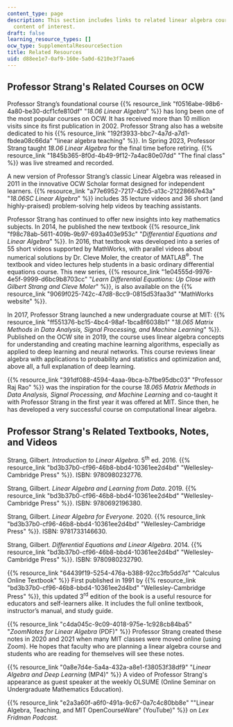 ```yaml
---
content_type: page
description: This section includes links to related linear algebra courses and other
  content of interest.
draft: false
learning_resource_types: []
ocw_type: SupplementalResourceSection
title: Related Resources
uid: d88ee1e7-0af9-160e-5a0d-6210e3f7aae6
---
```

## Professor Strang's Related Courses on OCW

Professor Strang’s foundational course {{% resource_link "f0516abe-98b6-4a80-be30-dcf1cfe810df" "*18.06 Linear Algebra*" %}} has long been one of the most popular courses on OCW. It has received more than 10 million visits since its first publication in 2002. Professor Strang also has a website dedicated to his {{% resource_link "192f3933-bbc7-4a7d-a7d1-fbdea08c66da" "linear algebra teaching" %}}. In Spring 2023, Professor Strang taught *18.06 Linear Algebra* for the final time before retiring. {{% resource_link "1845b365-8f0d-4b49-9f12-7a4ac80e07dd" "The final class" %}} was live streamed and recorded.

A new version of Professor Strang’s classic Linear Algebra was released in 2011 in the innovative OCW Scholar format designed for independent learners. {{% resource_link "a77e6952-7217-42b5-a13c-21228667e43a" "*18.06SC Linear Algebra*" %}} includes 35 lecture videos and 36 short (and highly-praised) problem-solving help videos by teaching assistants.

Professor Strang has continued to offer new insights into key mathematics subjects. In 2014, he published the new textbook {{% resource_link "f98c78ab-5611-409b-9b97-693a403e953c" "*Differential Equations and Linear Algebra*" %}}. In 2016, that textbook was developed into a series of 55 short videos supported by MathWorks, with parallel videos about numerical solutions by Dr. Cleve Moler, the creator of MATLAB<sup>®</sup>. The textbook and video lectures help students in a basic ordinary differential equations course. This new series, {{% resource_link "1e04555d-9976-4e5f-9999-d6bc9b8703cc" "*Learn Differential Equations: Up Close with Gilbert Strang and Cleve Moler*" %}}, is also available on the {{% resource_link "9069f025-742c-47d8-8cc9-0815d53faa3d" "MathWorks website" %}}.

In 2017, Professor Strang launched a new undergraduate course at MIT: {{% resource_link "ff551376-bc15-4bc4-98af-1bca8f6038b1" "*18.065 Matrix Methods in Data Analysis, Signal Processing, and Machine Learning*" %}}. Published on the OCW site in 2019, the course uses linear algebra concepts for understanding and creating machine learning algorithms, especially as applied to deep learning and neural networks. This course reviews linear algebra with applications to probability and statistics and optimization and, above all, a full explanation of deep learning. 

{{% resource_link "391df088-4594-4aaa-9bca-b7fbe95dbc03" "Professor Raj Rao" %}} was the inspiration for the course *18.065 Matrix Methods in Data Analysis, Signal Processing, and Machine Learning* and co-taught it with Professor Strang in the first year it was offered at MIT. Since then, he has developed a very successful course on computational linear algebra.

## Professor Strang's Related Textbooks, Notes, and Videos

Strang, Gilbert. *Introduction to Linear Algebra*. 5<sup>th</sup> ed. 2016. {{% resource_link "bd3b37b0-cf96-46b8-bbd4-10361ee2d4bd" "Wellesley-Cambridge Press" %}}. ISBN: 9780980232776.

Strang, Gilbert. *Linear Algebra and Learning from Data*. 2019. {{% resource_link "bd3b37b0-cf96-46b8-bbd4-10361ee2d4bd" "Wellesley-Cambridge Press" %}}. ISBN: 9780692196380.

Strang, Gilbert. *Linear Algebra for Everyone.* 2020. {{% resource_link "bd3b37b0-cf96-46b8-bbd4-10361ee2d4bd" "Wellesley-Cambridge Press" %}}. ISBN: 9781733146630.

Strang, Gilbert. *Differential Equations and Linear Algebra*. 2014. {{% resource_link "bd3b37b0-cf96-46b8-bbd4-10361ee2d4bd" "Wellesley-Cambridge Press" %}}. ISBN: 9780980232790.

{{% resource_link "64439f19-5254-476a-b388-92cc3fb5dd7d" "Calculus Online Textbook" %}} First published in 1991 by {{% resource_link "bd3b37b0-cf96-46b8-bbd4-10361ee2d4bd" "Wellesley-Cambridge Press" %}}, this updated 3<sup>rd</sup> edition of the book is a useful resource for educators and self-learners alike. It includes the full online textbook, instructor’s manual, and study guide.

{{% resource_link "c4da045c-9c09-4018-975e-1c928cb84ba5" "*ZoomNotes for Linear Algebra* (PDF)" %}} Professor Strang created these notes in 2020 and 2021 when many MIT classes were moved online (using Zoom). He hopes that faculty who are planning a linear algebra course and students who are reading for themselves will see these notes.

{{% resource_link "0a8e7d4e-5a4a-432a-a8e1-f38053f38df9" "*Linear Algebra and Deep Learning* (MP4)" %}} A video of Professor Strang's appearance as guest speaker at the weekly OLSUME (Online Seminar on Undergraduate Mathematics Education).

{{% resource_link "e2a3a60f-a6f0-491a-9c67-0a7c4c80bb8e" "\"Linear Algebra, Teaching, and MIT OpenCourseWare\" (YouTube)" %}} on *Lex Fridman Podcast.*